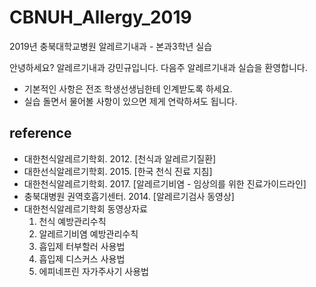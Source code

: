 # CBNUH_Allergy_2019
2019년 충북대학교병원 알레르기내과 - 본과3학년 실습

안녕하세요? 알레르기내과 강민규입니다. 
다음주 알레르기내과 실습을 환영합니다. 

- 기본적인 사항은 전조 학생선생님한테 인계받도록 하세요. 
- 실습 돌면서 물어볼 사항이 있으면 제게 연락하셔도 됩니다.


## reference 
- 대한천식알레르기학회. 2012. [천식과 알레르기질환]
- 대한선식알레르기학회. 2015. [한국 천식 진료 지침]
- 대한천식알레르기학회. 2017. [알레르기비염 - 임상의를 위한 진료가이드라인]
- 충북대병원 권역호흡기센터. 2014. [알레르기검사 동영상]
- 대한천식알레르기학회 동영상자료
  1) 천식 예방관리수칙
  2) 알레르기비염 예방관리수칙
  3) 흡입제 터부할러 사용법
  4) 흡입제 디스커스 사용법
  5) 에피네프린 자가주사기 사용법
  
